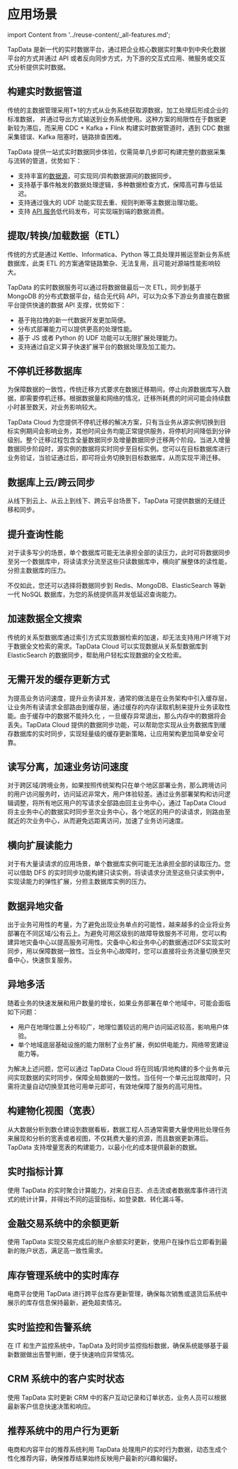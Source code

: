 # 应用场景
import Content from '../reuse-content/_all-features.md';

<Content />

TapData 是新一代的实时数据平台，通过把企业核心数据实时集中到中央化数据平台的方式并通过 API 或者反向同步方式，为下游的交互式应用、微服务或交互式分析提供实时数据。



## 构建实时数据管道

传统的主数据管理采用T+1的方式从业务系统获取源数据，加工处理后形成企业的标准数据， 并通过导出方式输送到业务系统使用。这种方案的局限性在于数据更新较为滞后，而采用 CDC + Kafka + Flink 构建实时数据管道时，遇到 CDC 数据采集错误、Kafka 阻塞时，链路排查困难。

TapData 提供一站式实时数据同步体验，仅需简单几步即可构建完整的数据采集与流转的管道，优势如下：

* 支持丰富的[数据源](../prerequisites/supported-databases.md)，可实现同/异构数据源间的数据同步。
* 支持基于事件触发的数据处理逻辑，多种数据检查方式，保障高可靠与低延迟。
* 支持通过强大的 UDF 功能实现去重、规则判断等主数据治理功能。
* 支持 [API 服务](../user-guide/data-service/README.md)低代码发布，可实现端到端的数据消费。



## 提取/转换/加载数据（ETL）

传统的方式是通过 Kettle、Informatica、Python 等工具处理并搬运至新业务系统数据库，此类 ETL 的方案通常链路繁杂、无法复用，且可能对源端性能影响较大。

TapData 的实时数据服务可以通过将数据做最后一次 ETL，同步到基于 MongoDB 的分布式数据平台，结合无代码 API，可以为众多下游业务直接在数据平台提供快速的数据 API 支撑，优势如下：

* 基于拖拉拽的新一代数据开发更加简便。
* 分布式部署能力可以提供更高的处理性能。
* 基于 JS 或者 Python 的 UDF 功能可以无限扩展处理能力。
* 支持通过自定义算子快速扩展平台的数据处理及加工能力。



## 不停机迁移数据库

为保障数据的一致性，传统迁移方式要求在数据迁移期间，停止向源数据库写入数据，即需要停机迁移。根据数据量和网络的情况，迁移所耗费的时间可能会持续数小时甚至数天，对业务影响较大。

TapData Cloud 为您提供不停机迁移的解决方案，只有当业务从源实例切换到目标实例期间会影响业务，其他时间业务均能正常提供服务，将停机时间降低到分钟级别。整个迁移过程包含全量数据同步及增量数据同步迁移两个阶段。当进入增量数据同步阶段时，源实例的数据将实时同步至目标实例。您可以在目标数据库进行业务验证，当验证通过后，即可将业务切换到目标数据库，从而实现平滑迁移。



## 数据库上云/跨云同步

从线下到云上、从云上到线下、跨云平台场景下，TapData 可提供数据的无缝迁移和同步。



## 提升查询性能

对于读多写少的场景，单个数据库可能无法承担全部的读压力，此时可将数据同步至另一个数据库中，将读请求分流至这些只读数据库中，横向扩展整体的读性能，分担主数据库的压力。

不仅如此，您还可以选择将数据同步到 Redis、MongoDB、ElasticSearch 等新一代 NoSQL 数据库，为您的系统提供高并发低延迟查询能力。



## 加速数据全文搜索

传统的关系型数据库通过索引方式实现数据检索的加速，却无法支持用户环境下对于数据全文检索的需求。TapData Cloud 可以实现数据从关系型数据库到 ElasticSearch 的数据同步，帮助用户轻松实现数据的全文检索。


## 无需开发的缓存更新方式

为提高业务访问速度，提升业务读并发，通常的做法是在业务架构中引入缓存层，让业务所有读请求全部路由到缓存层，通过缓存的内存读取机制来提升业务读取性能。由于缓存中的数据不能持久化 ，一旦缓存异常退出，那么内存中的数据将会丢失。TapData Cloud 提供的数据同步功能，可以帮助您实现从业务数据库到缓存数据库的实时同步，实现轻量级的缓存更新策略，让应用架构更加简单安全可靠。



## 读写分离，加速业务访问速度

对于跨区域/跨境业务，如果按照传统架构只在单个地区部署业务，那么跨境访问的用户访问服务时，访问延迟非常大，用户体验较差。通过业务部署架构和访问逻辑调整，将所有地区用户的写请求全部路由回主业务中心，通过 TapData Cloud 将主业务中心的数据实时同步至次业务中心，各个地区的用户的读请求，则路由至就近的次业务中心，从而避免远距离访问，加速了业务访问速度。

## 横向扩展读能力

对于有大量读请求的应用场景，单个数据库实例可能无法承担全部的读取压力。您可以借助 DFS 的实时同步功能构建只读实例，将读请求分流至这些只读实例中，实现读能力的弹性扩展，分担主数据库实例的压力。



## 数据异地灾备

出于业务可用性的考量，为了避免出现业务单点的可能性，越来越多的企业将业务部署在不同区域/公有云上。为避免可用区级别的故障导致服务不可用，您可以构建异地灾备中心以提高服务可用性。灾备中心和业务中心的数据通过DFS实现实时同步，用以保障数据一致性。当业务中心故障时，您可以直接将业务流量切换至灾备中心，快速恢复服务。

## 异地多活

随着业务的快速发展和用户数量的增长，如果业务部署在单个地域中，可能会面临如下问题：

- 用户在地理位置上分布较广，地理位置较远的用户访问延迟较高，影响用户体验。
- 单个地域底层基础设施的能力限制了业务扩展，例如供电能力，网络带宽建设能力等。

为解决上述问题，您可以通过 TapData Cloud 将在同城/异地构建的多个业务单元间实现数据的实时同步，保障全局数据的一致性。当任何一个单元出现故障时，只需将流量自动切换至其他可用单元即可，有效地保障了服务的高可用性。



## 构建物化视图（宽表）

从大数据分析到数仓建设到数据看板，数据工程人员通常需要大量使用批处理任务来展现和分析的宽表或者视图，不仅耗费大量的资源，而且数据更新滞后。TapData 支持增量宽表的构建能力，以最小化的成本提供最新的数据。



## 实时指标计算

使用 TapData 的实时聚合计算能力，对来自日志、点击流或者数据库事件进行流式的统计计算，并得出不同的运营指标，如登录数、转化漏斗等。



## 金融交易系统中的余额更新

使用 TapData 实现交易完成后的账户余额实时更新，使用户在操作后立即看到最新的账户状态，满足高一致性需求。

## 库存管理系统中的实时库存

电商平台使用 TapData 进行跨平台库存更新管理，确保每次销售或退货后系统中展示的库存信息保持最新，避免超卖情况。

## 实时监控和告警系统
在 IT 和生产监控系统中，TapData 及时同步监控指标数据，确保系统能够基于最新数据做出告警判断，便于快速响应异常情况。

## CRM 系统中的客户实时状态

使用 TapData 实时更新 CRM 中的客户互动记录和订单状态，业务人员可以根据最新客户信息快速决策和响应。

## 推荐系统中的用户行为更新
电商和内容平台的推荐系统利用 TapData 处理用户的实时行为数据，动态生成个性化推荐内容，确保推荐结果始终反映用户最新的兴趣和偏好。

